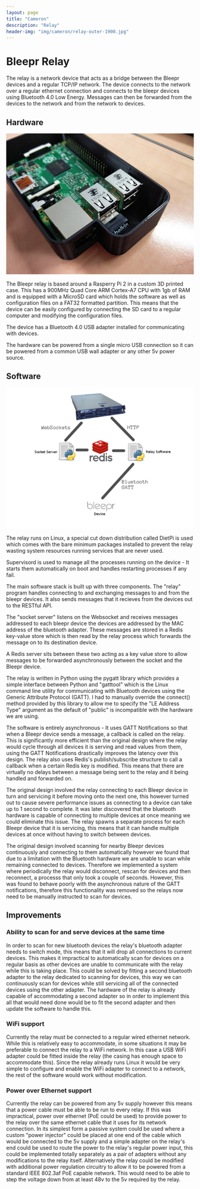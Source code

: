 ```yaml
---
layout: page
title: "Cameron"
description: "Relay"
header-img: "img/cameron/relay-outer-1900.jpg"
---
```


# Bleepr Relay
The relay is a network device that acts as a bridge between the Bleepr
devices and a regular TCP/IP network.  The device connects to the network
over a regular ethernet connection and connects to the bleepr devices using
Bluetooth 4.0 Low Energy.  Messages can then be forwarded from the devices
to the network and from the network to devices.

## Hardware
![Inside of Relay showing Rasberry Pi and USB adapter](/img/cameron/relay-usb-640.jpg)

The Bleepr relay is based around a Rasperry Pi 2 in a custom 3D printed
case.  This has a 900MHz Quad Core ARM Cortex-A7 CPU with 1gb of RAM and is
equipped with a MicroSD card which holds the software as well as
configuration files on a FAT32 formatted partition.  This means that the
device can be easily configured by connecting the SD card to a regular
computer and modifying the configuration files.

The device has a Bluetooth 4.0 USB adapter installed for communicating
with devices.

The hardware can be powered from a single micro USB connection so it can be
powered from a common USB wall adapter or any other 5v power source.

## Software
![Software architecture diagram](/img/cameron/diagram-lines-640.png)

The relay runs on Linux, a special cut down distribution called DietPi is
used which comes with the bare minimum packages installed to prevent the relay
wasting system resources running services that are never used.

Supervisord is used to manage all the processes running on the device - It
starts them automatically on boot and handles restarting processes if any fail.

The main software stack is built up with three components.  The "relay" program
handles connecting to and exchanging messages to and from the bleepr devices.
It also sends messages that it recieves from the devices out to the RESTful API.

The "socket server" listens on the Websocket and receives messages addressed to
each bleepr device the devices are addressed by the MAC address of the bluetooth
adapter.  These messages are stored in a Redis key-value store which is then
read by the relay process which forwards the message on to its destination
device.

A Redis server sits between these two acting as a key value store to allow
messages to be forwarded asynchronously between the socket and the Bleepr
device.

The relay is written in Python using the pygatt library which provides a simple
interface between Python and "gatttool" which is the Linux command line utility
for communicating with Bluetooth devices using the Generic Attribute Protocol
(GATT). I had to manually override the connect() method provided by this
library to allow me to specify the "LE Address Type" argument as the default of
"public" is incompatible with the hardware we are using.

The software is entirely asynchronous - It uses GATT Notifications so that when
a Bleepr device sends a message, a callback is called on the relay.  This is
significantly more efficient than the original design where the relay would
cycle through all devices it is serving and read values from them, using the
GATT Notifications drastically improves the latency over this design.  The relay
also uses Redis's publish/subscribe structure to call a callback when a certain
Redis key is modified.  This means that there are virtually no delays between a
message being sent to the relay and it being handled and forwarded on.

The original design involved the relay connecting to each Bleepr device in turn
and servicing it before moving onto the next one, this however turned out to
cause severe performance issues as connecting to a device can take up to 1
second to complete. It was later discovered that the bluetooth hardware is
capable of connecting to multiple devices at once meaning we could eliminate
this issue.
The relay spawns a separate process for each Bleepr device that it is servicing,
this means that it can handle multiple devices at once without having to switch
between devices.

The original design involved scanning for nearby Bleepr devices continuously
and connecting to them automatically however we found that due to a limitation
with the Bluetooth hardware we are unable to scan while remaining connected
to devices.  Therefore we implemented a system where periodically the relay
would disconnect, rescan for devices and then reconnect, a processs that only
took a couple of seconds.  However, this was found to behave poorly with
the asynchronous nature of the GATT notifications, therefore this functionality
was removed so the relays now need to be manually instructed to scan for
devices.

## Improvements

### Ability to scan for and serve devices at the same time
In order to scan for new bluetooth devices the relay's bluetooth adapter needs
to switch mode, this means that it will drop all connections to current devices.
This makes it impractical to automatically scan for devices on a regular basis
as other devices are unable to communicate with the relay while this is taking
place.  This could be solved by fitting a second bluetooth adapter to the relay
dedicated to scanning for devices, this way we can continuously scan for devices
while still servicing all of the connected devices using the other adapter. The
hardware of the relay is already capable of accommodating a second adapter so
in order to implement this all that would need done would be to fit the second
adapter and then update the software to handle this.

### WiFi support
Currently the relay must be connected to a regular wired ethernet network. While
this is relatively easy to accommodate, in some situations it may be preferable
to connect the relay to a WiFi network.  In this case a USB WiFi adapter could
be fitted inside the relay (the casing has enough space to accommodate this).
Since the relay already runs Linux it would be very simple to configure and
enable the WiFi adapter to connect to a network, the rest of the software would
work without modification.

### Power over Ethernet support
Currently the relay can be powered from any 5v supply however this means that a
power cable must be able to be run to every relay.  If this was impractical,
power over ethernet (PoE could be used) to provide power to the relay over the
same ethernet cable that it uses for its network connection.  In its simplest
form a passive system could be used where a custom "power injector" could be
placed at one end of the cable which would be connected to the 5v supply and a
simple adapter on the relay's end could be used to route the power to the
relay's regular power input, this could be implemented totally separately as a
pair of adapters without any modifications to the relay itself.  Alternatively
the relay could be modified with additional power regulation circuitry to allow
it to be powered from a standard IEEE 802.3af PoE capable network.  This would
need to be able to step the voltage down from at least 48v to the 5v required
by the relay.
